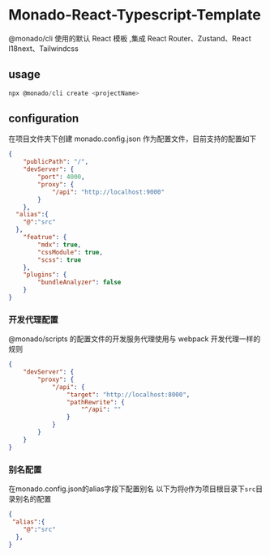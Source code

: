 # Monado-React-Typescript-Template

@monado/cli 使用的默认 React 模板 ,集成 React Router、Zustand、React I18next、Tailwindcss

## usage

```js
npx @monado/cli create <projectName>
```


## configuration
在项目文件夹下创建 monado.config.json 作为配置文件，目前支持的配置如下

```json
{
	"publicPath": "/",
	"devServer": {
		"port": 4000,
		"proxy": {
			"/api": "http://localhost:9000"
		}
	},
  "alias":{
    "@":"src"
  },
	"featrue": {
		"mdx": true,
		"cssModule": true,
		"scss": true
	},
	"plugins": {
		"bundleAnalyzer": false
	}
}
```

### 开发代理配置

@monado/scripts 的配置文件的开发服务代理使用与 webpack 开发代理一样的规则

```json
{
	"devServer": {
		"proxy": {
			"/api": {
				"target": "http://localhost:8000",
				"pathRewrite": {
					"^/api": ""
				}
			}
		}
	}
}
```

### 别名配置
在monado.config.json的alias字段下配置别名
以下为将`@`作为项目根目录下`src`目录别名的配置
```json
{
 "alias":{
    "@":"src"
  },
}
```
